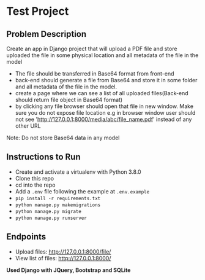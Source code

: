 # Test Project

## Problem Description

Create an app in Django project that will upload a PDF file and store uploaded the file in some physical location and all metadata of the file in the model

- The file should be transferred in Base64 format from front-end
- back-end should generate a file from Base64 and store it in some folder and all metadata of the file in the model.
- create a page where we can see a list of all uploaded files(Back-end should return file object in Base64 format)
- by clicking any file browser should open that file in new window. Make sure you do not expose file location e.g in browser window user should not see 'http://127.0.0.1:8000/media/abc/file_name.pdf' instead of any other URL    

Note: Do not store Base64 data in any model

## Instructions to Run

- Create and activate a virtualenv with Python 3.8.0
- Clone this repo
- cd into the repo
- Add a `.env` file following the example at `.env.example`
- `pip install -r requirements.txt`
- `python manage.py makemigrations`
- `python manage.py migrate`
- `python manage.py runserver`

## Endpoints

- Upload files: http://127.0.0.1:8000/file/
- View list of files: http://127.0.0.1:8000/


**Used Django with JQuery, Bootstrap and SQLite**
